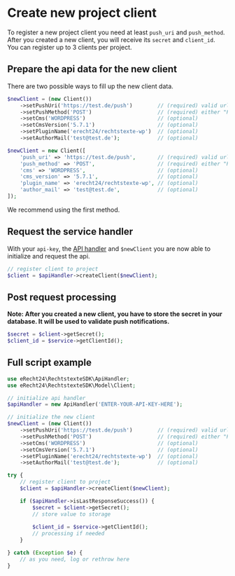 # Create new project client
To register a new project client you need at least `push_uri` and `push_method`.
After you created a new client, you will receive its `secret` and `client_id`.
You can register up to 3 clients per project.

## Prepare the api data for the new client
There are two possible ways to fill up the new client data.
```php
$newClient = (new Client())
    ->setPushUri('https://test.de/push')        // (required) valid url
    ->setPushMethod('POST')                     // (required) either "POST" or "GET"
    ->setCms('WORDPRESS')                       // (optional)
    ->setCmsVersion('5.7.1')                    // (optional)
    ->setPluginName('erecht24/rechtstexte-wp')  // (optional)
    ->setAuthorMail('test@test.de');            // (optional)
```

```php
$newClient = new Client([
    'push_uri' => 'https://test.de/push',       // (required) valid url
    'push_method' => 'POST',                    // (required) either "POST" or "GET"
    'cms' => 'WORDPRESS',                       // (optional)
    'cms_version' => '5.7.1',                   // (optional)
    'plugin_name' => 'erecht24/rechtstexte-wp', // (optional)
    'author_mail' => 'test@test.de',            // (optional)
]);
```
We recommend using the first method.

## Request the service handler
With your `api-key`, the [API handler](./api_handler.md) and `$newClient` you are now able to initialize and request the api.
```php
// register client to project
$client = $apiHandler->createClient($newClient);
```

## Post request processing
**Note: After you created a new client, you have to store the secret in your database. It will be used to validate push notifications.**

```php
$secret = $client->getSecret();
$client_id = $service->getClientId();
```

## Full script example
```php
use eRecht24\RechtstexteSDK\ApiHandler;
use eRecht24\RechtstexteSDK\Model\Client;

// initialize api handler
$apiHandler = new ApiHandler('ENTER-YOUR-API-KEY-HERE');

// initialize the new client
$newClient = (new Client())
    ->setPushUri('https://test.de/push')        // (required) valid url
    ->setPushMethod('POST')                     // (required) either "POST" or "GET"
    ->setCms('WORDPRESS')                       // (optional)
    ->setCmsVersion('5.7.1')                    // (optional)
    ->setPluginName('erecht24/rechtstexte-wp')  // (optional)
    ->setAuthorMail('test@test.de');            // (optional)

try {
    // register client to project
    $client = $apiHandler->createClient($newClient);

    if ($apiHandler->isLastResponseSuccess()) {
        $secret = $client->getSecret();
        // store value to storage
        
        $client_id = $service->getClientId();
        // processing if needed  
    }

} catch (Exception $e) {
    // as you need, log or rethrow here
}
```

